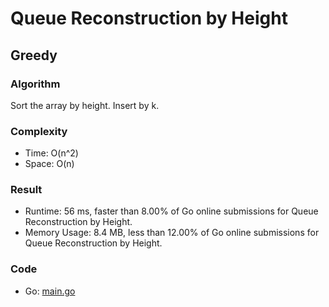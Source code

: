 # Queue Reconstruction by Height


## Greedy


### Algorithm

Sort the array by height.
Insert by k.

### Complexity

- Time: O(n^2)
- Space: O(n)

### Result

- Runtime: 56 ms, faster than 8.00% of Go online submissions for Queue Reconstruction by Height.
- Memory Usage: 8.4 MB, less than 12.00% of Go online submissions for Queue Reconstruction by Height.

### Code

- Go: [main.go](#maingo)